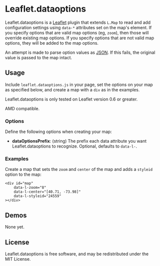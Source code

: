 Leaflet.dataoptions
===================

Leaflet.dataoptions is a [Leaflet][] plugin that extends `L.Map` to read and add
configuration settings using `data-*` attributes set on the map's element. If
you specify options that are valid map options (eg, `zoom`), then those will 
override existing map options. If you specify options that are not valid map 
options, they will be added to the map options.

An attempt is made to parse option values as [JSON][]. If this fails, the 
original value is passed to the map intact.


## Usage

Include `leaflet.dataoptions.js` in your page, set the options on your map as
specified below, and create a map with a `div` as in the examples.

Leaflet.dataoptions is only tested on Leaflet version 0.6 or greater.

AMD compatible.


### Options

Define the following options when creating your map:

 - **dataOptionsPrefix**: (string) The prefix each data attribute you want 
   Leaflet.dataoptions to recognize. Optional, defaults to `data-l-`.


### Examples

Create a map that sets the `zoom` and `center` of the map and adds a `styleid`
option to the map:

    <div id="map"
        data-l-zoom="8"
        data-l-center="[40.71, -73.98]"
        data-l-styleid="24559"
    ></div>



## Demos

None yet.


## License

Leaflet.dataoptions is free software, and may be redistributed under the MIT
License.


 [Leaflet]: https://github.com/Leaflet/Leaflet
 [JSON]: http://json.org/
